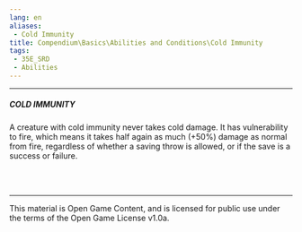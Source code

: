 ```yaml
---
lang: en
aliases:
 - Cold Immunity
title: Compendium\Basics\Abilities and Conditions\Cold Immunity
tags: 
 - 35E_SRD
 - Abilities
---
```


---
##### COLD IMMUNITY

A creature with cold immunity never takes cold damage. It has vulnerability to fire, which means it takes half again as much (+50%) damage as normal from fire, regardless of whether a saving throw is allowed, or if the save is a success or failure.


<br><br>



---



This material is Open Game Content, and is licensed for public use under the terms of the Open Game License v1.0a.

